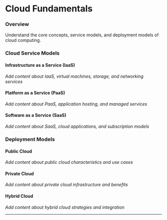 # Cloud Fundamentals

### Overview

Understand the core concepts, service models, and deployment models of cloud computing.

### Cloud Service Models

#### Infrastructure as a Service (IaaS)
*Add content about IaaS, virtual machines, storage, and networking services*

#### Platform as a Service (PaaS)
*Add content about PaaS, application hosting, and managed services*

#### Software as a Service (SaaS)
*Add content about SaaS, cloud applications, and subscription models*

### Deployment Models

#### Public Cloud
*Add content about public cloud characteristics and use cases*

#### Private Cloud
*Add content about private cloud infrastructure and benefits*

#### Hybrid Cloud
*Add content about hybrid cloud strategies and integration*

---

